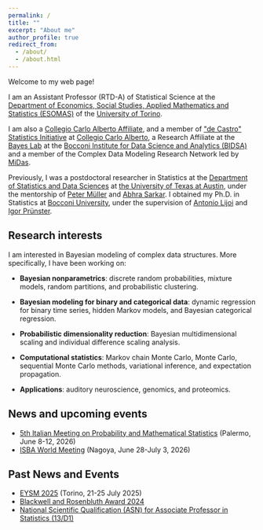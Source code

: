 ```yaml
---
permalink: /
title: ""
excerpt: "About me"
author_profile: true
redirect_from: 
  - /about/
  - /about.html
---
```


Welcome to my web page!

I am an Assistant Professor (RTD-A) of Statistical Science at the [Department of Economics, Social Studies, Applied Mathematics and Statistics (ESOMAS)](https://www.esomas-en.unito.it/do/home.pl) of the [University of Torino](https://en.unito.it). 

I am also a [Collegio Carlo Alberto Affiliate](https://www.carloalberto.org/person/giovanni-rebaudo/), and a member of ["de Castro" Statistics Initiative](https://www.carloalberto.org/research/statistics-initiative) at [Collegio Carlo Alberto](https://www.carloalberto.org), a Research Affiliate at the [Bayes Lab](https://bayeslab.unibocconi.eu/) at the [Bocconi Institute for Data Science and Analytics (BIDSA)](https://www.bidsa.unibocconi.eu/wps/wcm/connect/Site/Bidsa/Home) and a member of the Complex Data Modeling Research Network led by [MiDas](https://midas.mat.uc.cl/network).

Previously, I was a postdoctoral researcher in Statistics at the [Department of Statistics and Data Sciences](https://stat.utexas.edu/) at [the University of Texas at Austin](https://www.utexas.edu/), under the mentorship of [Peter Müller](https://web.ma.utexas.edu/users/pmueller/) and [Abhra Sarkar](https://abhrastat.github.io/). 
I obtained my Ph.D. in Statistics at [Bocconi University](https://www.unibocconi.eu/wps/wcm/connect/bocconi/sitopubblico_en/navigation+tree/home), under the supervision of [Antonio Lijoi](http://mypage.unibocconi.it/antoniolijoi/) and [Igor Prünster](http://didattica.unibocconi.it/mypage/index.php?IdUte=187032&cognome=PRUENSTER&nome=IGOR&urlBackMy=).

## Research interests
I am interested in Bayesian modeling of complex data structures. More specifically, I have been working on:

* **Bayesian nonparametrics**: discrete random probabilities, mixture models, random partitions, and probabilistic clustering.

* **Bayesian modeling for binary and categorical data**: dynamic regression for binary time series, hidden Markov models, and Bayesian categorical regression.

* **Probabilistic dimensionality reduction**: Bayesian multidimensional scaling and individual difference scaling analysis.

* **Computational statistics**:  Markov chain Monte Carlo, Monte Carlo, sequential Monte Carlo methods, variational inference, and expectation propagation.

* **Applications**: auditory neuroscience, genomics, and proteomics.

## News and upcoming events

* [5th Italian Meeting on Probability and Mathematical Statistics](https://probabilitypalermo2026.unipa.it/#:~:text=Palermo%2C%20Italy%2C%20June%208%20%E2%80%93%2012%2C%202026&text=The%20meeting%20aims%20to%20bring,results%20and%20fostering%20academic%20exchange) (Palermo, June 8-12, 2026)
* [ISBA World Meeting](https://isba2026.github.io/) (Nagoya, June 28-July 3, 2026)

## Past News and Events

* [EYSM 2025](https://sites.google.com/view/eysmtorino2025/home?authuser=0) (Torino, 21-25 July 2025)
* [Blackwell and Rosenbluth Award 2024](https://j-isba.github.io/blackwell-rosenbluth.html)
* [National Scientific Qualification (ASN) for Associate Professor in Statistics (13/D1)](https://asn23.cineca.it/pubblico/miur/esito-abilitato/13%252FD1/2/2)

